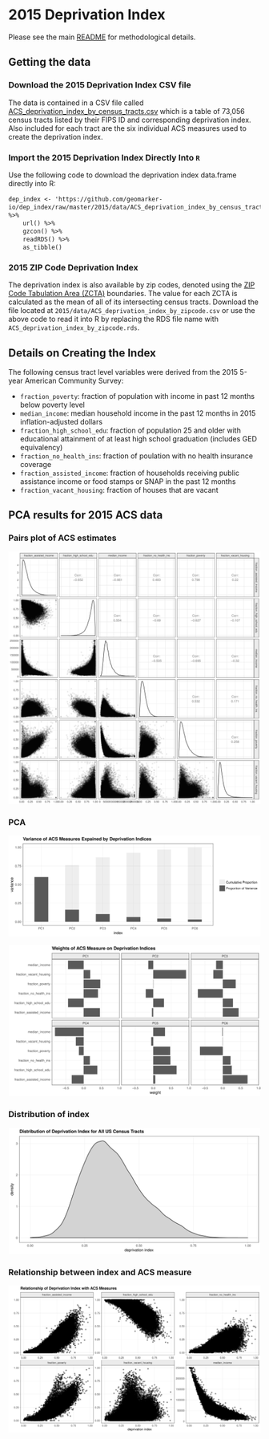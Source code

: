 # 2015 Deprivation Index

Please see the main [README](../README.md) for methodological details. 

## Getting the data

### Download the 2015 Deprivation Index CSV file

The data is contained in a CSV file called [ACS_deprivation_index_by_census_tracts.csv](https://github.com/geomarker-io/dep_index/raw/master/2015/data/ACS_deprivation_index_by_census_tracts.csv) which is a table of 73,056 census tracts listed by their FIPS ID and corresponding deprivation index.  Also included for each tract are the six individual ACS measures used to create the deprivation index.

### Import the 2015 Deprivation Index Directly Into `R`

Use the following code to download the deprivation index data.frame directly into R:

```
dep_index <- 'https://github.com/geomarker-io/dep_index/raw/master/2015/data/ACS_deprivation_index_by_census_tracts.rds' %>% 
    url() %>% 
    gzcon() %>% 
    readRDS() %>% 
    as_tibble()
```

### 2015 ZIP Code Deprivation Index

The deprivation index is also available by zip codes, denoted using the [ZIP Code Tabulation Area (ZCTA)](https://en.wikipedia.org/wiki/ZIP_Code_Tabulation_Area) boundaries. The value for each ZCTA is calculated as the mean of all of its intersecting census tracts. Download the file located at `2015/data/ACS_deprivation_index_by_zipcode.csv` or use the above code to read it into R by replacing the RDS file name with `ACS_deprivation_index_by_zipcode.rds`.

## Details on Creating the Index

The following census tract level variables were derived from the 2015 5-year American Community Survey:

- `fraction_poverty`: fraction of population with income in past 12 months below poverty level
- `median_income`: median household income in the past 12 months in 2015 inflation-adjusted dollars
- `fraction_high_school_edu`: fraction of population 25 and older with educational attainment of at least high school graduation (includes GED equivalency)
- `fraction_no_health_ins`: fraction of poulation with no health insurance coverage
- `fraction_assisted_income`: fraction of households receiving public assistance income or food stamps or SNAP in the past 12 months
- `fraction_vacant_housing`: fraction of houses that are vacant

## PCA results for 2015 ACS data

### Pairs plot of ACS estimates

![](2015/figs/acs_data_pairs_plot.jpg)

### PCA

![](2015/figs/variance_of_acs_explained_by_dep_index.jpg)

![](2015/figs/acs_measure_weights_on_dep_index.jpg)

### Distribution of index

![](2015/figs/dep_index_density.jpg)

### Relationship between index and ACS measure

![](2015/figs/dep_index_and_acs_measures_xyplots.jpg)